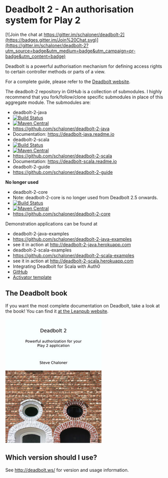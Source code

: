 # Deadbolt 2 - An authorisation system for Play 2 #

[![Join the chat at https://gitter.im/schaloner/deadbolt-2](https://badges.gitter.im/Join%20Chat.svg)](https://gitter.im/schaloner/deadbolt-2?utm_source=badge&utm_medium=badge&utm_campaign=pr-badge&utm_content=badge)

Deadbolt is a powerful authorisation mechanism for defining access rights to certain controller methods or parts of a view.

For a complete guide, please refer to the [Deadbolt website](http://deadbolt.ws).

The deadbolt-2 repository in GitHub is a collection of submodules.  I highly recommend that you fork/follow/clone specific submodules in place of this aggregate module.  The submodules are:

* deadbolt-2-java
 * [![Build Status](https://travis-ci.org/schaloner/deadbolt-2-java.svg)](https://travis-ci.org/schaloner/deadbolt-2-java)
 * [![Maven Central](https://maven-badges.herokuapp.com/maven-central/be.objectify/deadbolt-java_2.11/badge.svg)](https://maven-badges.herokuapp.com/maven-central/be.objectify/deadbolt-java_2.11)
 * <https://github.com/schaloner/deadbolt-2-java>
 * Documentation: https://deadbolt-java.readme.io
* deadbolt-2-scala
 * [![Build Status](https://travis-ci.org/schaloner/deadbolt-2-scala.svg)](https://travis-ci.org/schaloner/deadbolt-2-scala)
 * [![Maven Central](https://maven-badges.herokuapp.com/maven-central/be.objectify/deadbolt-scala_2.11/badge.svg)](https://maven-badges.herokuapp.com/maven-central/be.objectify/deadbolt-scala_2.11)
 * <https://github.com/schaloner/deadbolt-2-scala>
 * Documentation: https://deadbolt-scala.readme.io
* deadbolt-2-guide
 * <https://github.com/schaloner/deadbolt-2-guide>

**No longer used**
* deadbolt-2-core 
 * Note: deadbolt-2-core is no longer used from Deadbolt 2.5 onwards.
 * [![Build Status](https://api.travis-ci.org/schaloner/deadbolt-2-core.svg?branch=2.4.x)](https://travis-ci.org/schaloner/deadbolt-2-core)
 * [![Maven Central](https://maven-badges.herokuapp.com/maven-central/be.objectify/deadbolt-core_2.11/badge.svg)](https://maven-badges.herokuapp.com/maven-central/be.objectify/deadbolt-core_2.11)
 * <https://github.com/schaloner/deadbolt-2-core>


Demonstration applications can be found at
 
* deadbolt-2-java-examples
 *  <https://github.com/schaloner/deadbolt-2-java-examples>
 * see it in action at <http://deadbolt-2-java.herokuapp.com>
* deadbolt-2-scala-examples
 * <https://github.com/schaloner/deadbolt-2-scala-examples>
 * see it in action at <http://deadbolt-2-scala.herokuapp.com>
* Integrating Deadbolt for Scala with Auth0
 * [GitHub](https://github.com/schaloner/deadbolt-auth0-scala)
 * [Activator template](http://www.lightbend.com/activator/template/play-with-deadbolt-and-auth0)


## The Deadbolt book
If you want the most complete documentation on Deadbolt, take a look at the book!  You can find it [at the Leanpub website](https://leanpub.com/deadbolt-2).

![The Deadbolt book](/images/book-cover.jpg)

## Which version should I use? ##
See <http://deadbolt.ws/> for version and usage information.

